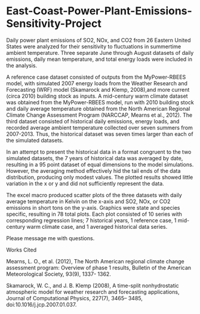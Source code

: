 # East-Coast-Power-Plant-Emissions-Sensitivity-Project
Daily power plant emissions of SO2, NOx, and CO2 from 26 Eastern United States were analyzed for their sensitivity to fluctuations in summertime ambient temperature.  Three separate June through August datasets of daily emissions, daily mean temperature, and total energy loads were included in the analysis.  

A reference case dataset consisted of outputs from the MyPower-RBEES model, with simulated 2007 energy loads from the Weather Research and Forecasting (WRF) model (Skamarock and Klemp, 2008),and more current (circa 2010) building stock as inputs.  A mid-century warm climate dataset was obtained from the MyPower-RBEES model, run with 2010 building stock and daily average temperature obtained from the North American Regional Climate Change Assessment Program (NARCCAP, Mearns et al., 2012).  The third dataset consisted of historical daily emissions, energy loads, and recorded average ambient temperature collected over seven summers from 2007-2013.  Thus, the historical dataset was seven times larger than each of the simulated datasets.

In an attempt to present the historical data in a format congruent to the two simulated datasets, the 7 years of historical data was averaged by date, resulting in a 95 point dataset of equal dimensions to the model simulations.  However, the averaging method effectively hid the tail ends of the data distribution, producing only modest values.  The plotted results showed little variation in the x or y and did not sufficiently represent the data.  

The excel macro produced scatter plots of the three datasets with daily average temperature in Kelvin on the x-axis and SO2, NOx, or CO2 emissions in short tons on the y-axis.  Graphics were state and species specific, resulting in 78 total plots.  Each plot consisted of 10 series with corresponding regression lines; 7 historical years, 1 reference case, 1 mid-century warm climate case, and 1 averaged historical data series. 


Please message me with questions.



Works Cited

Mearns, L. O., et al. (2012), The North American regional climate change assessment program:
Overview of phase 1 results, Bulletin of the American Meteorological Society, 93(9), 1337-
1362.

Skamarock, W. C., and J. B. Klemp (2008), A time-split nonhydrostatic atmospheric model for
weather research and forecasting applications, Journal of Computational Physics, 227(7), 3465–
3485, doi:10.1016/j.jcp.2007.01.037.
